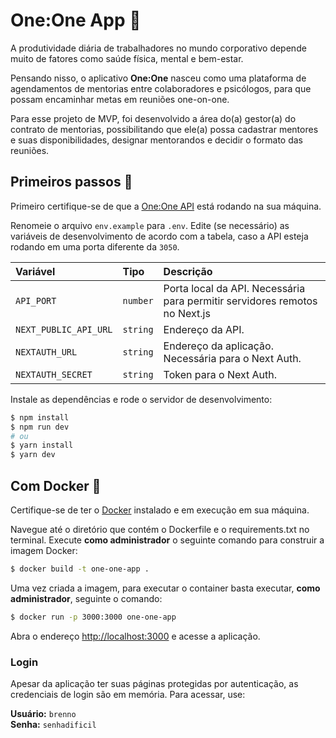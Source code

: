# One:One App 💬

A produtividade diária de trabalhadores no mundo corporativo depende muito de fatores como saúde física, mental e bem-estar.

Pensando nisso, o aplicativo **One:One** nasceu como uma plataforma de agendamentos de mentorias entre colaboradores e psicólogos, para que possam encaminhar metas em reuniões one-on-one.


Para esse projeto de MVP, foi desenvolvido a área do(a) gestor(a) do contrato de mentorias, possibilitando que ele(a) possa cadastrar mentores e suas disponibilidades, designar mentorandos e decidir o formato das reuniões.

## Primeiros passos 🚀

Primeiro certifique-se de que a [One:One API](https://github.com/brennofacasi/one-one-api) está rodando na sua máquina.

Renomeie o arquivo ```env.example``` para ```.env```. Edite (se necessário) as variáveis de desenvolvimento de acordo com a tabela, caso a API esteja rodando em uma porta diferente da ```3050```.

| Variável              | Tipo     | Descrição                                                                  |
| :-------------------- | :------- | :------------------------------------------------------------------------- |
| `API_PORT`            | `number` | Porta local da API. Necessária para permitir servidores remotos no Next.js |
| `NEXT_PUBLIC_API_URL` | `string` | Endereço da API.                                                           |
| `NEXTAUTH_URL`        | `string` | Endereço da aplicação. Necessária para o Next Auth.                        |
| `NEXTAUTH_SECRET`     | `string` | Token para o Next Auth.                                                    |

Instale as dependências e rode o servidor de desenvolvimento:

```bash
$ npm install
$ npm run dev
# ou
$ yarn install
$ yarn dev
```

## Com Docker 🐳

Certifique-se de ter o [Docker](https://docs.docker.com/engine/install/) instalado e em execução em sua máquina.

Navegue até o diretório que contém o Dockerfile e o requirements.txt no terminal.
Execute **como administrador** o seguinte comando para construir a imagem Docker:

```bash
$ docker build -t one-one-app .
```

Uma vez criada a imagem, para executar o container basta executar, **como administrador**, seguinte o comando:

```bash
$ docker run -p 3000:3000 one-one-app
```

Abra o endereço [http://localhost:3000](http://localhost:3000) e acesse a aplicação.

### Login

Apesar da aplicação ter suas páginas protegidas por autenticação, as credenciais de login são em memória. Para acessar, use:

**Usuário:** ```brenno```  
**Senha:** ```senhadificil```

